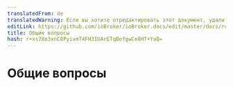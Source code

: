 ```yaml
---
translatedFrom: de
translatedWarning: Если вы хотите отредактировать этот документ, удалите поле «translationFrom», в противном случае этот документ будет снова автоматически переведен
editLink: https://github.com/ioBroker/ioBroker.docs/edit/master/docs/ru/faq/_050_advanced/README.md
title: Общие вопросы
hash: r+xs78o3xnC8PyivmT4FH3IUArETqBefgwCe8HT+YaQ=
---
```

# Общие вопросы